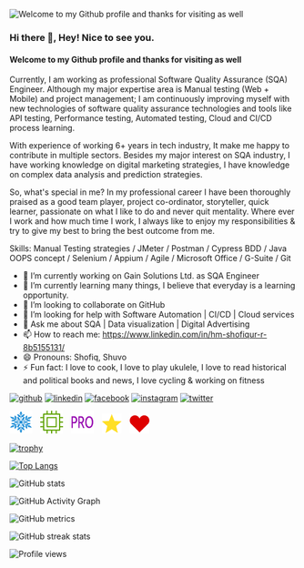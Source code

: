 ![Welcome to my Github profile and thanks for visiting as well](https://www.facebook.com/photo/?fbid=3522990711115415&set=a.400596420021542)

### Hi there 👋, Hey! Nice to see you.
#### Welcome to my Github profile and thanks for visiting as well


Currently, I am working as professional Software Quality Assurance (SQA) Engineer. Although my major expertise area is Manual testing (Web + Mobile) and project management; I am continuously improving myself with new technologies of software quality assurance technologies and tools like API testing, Performance testing, Automated testing, Cloud and CI/CD process learning.

With experience of working 6+ years in tech industry, It make me happy to contribute in multiple sectors. Besides my major interest on SQA industry, I have working knowledge on digital marketing strategies, I have knowledge on complex data analysis and prediction strategies.

So, what's special in me?
In my professional career I have been thoroughly praised as a good team player, project co-ordinator, storyteller, quick learner, passionate on what I like to do and never quit mentality. Where ever I work and how much time I work, I always like to enjoy my responsibilities & try to give my best to bring the best outcome from me.

Skills: Manual Testing strategies / JMeter / Postman / Cypress BDD / Java OOPS concept / Selenium / Appium / Agile / Microsoft Office / G-Suite / Git

- 🔭 I’m currently working on Gain Solutions Ltd. as SQA Engineer 
- 🌱 I’m currently learning many things, I believe that everyday is a learning opportunity. 
- 👯 I’m looking to collaborate on GitHub 
- 🤔 I’m looking for help with Software Automation | CI/CD | Cloud services 
- 💬 Ask me about SQA | Data visualization | Digital Advertising 
- 📫 How to reach me: https://www.linkedin.com/in/hm-shofiqur-r-8b5155131/ 
- 😄 Pronouns: Shofiq, Shuvo 
- ⚡ Fun fact: I love to cook, I love to play ukulele, I love to read historical and political books and news, I love cycling & working on fitness 


[<img src='https://cdn.jsdelivr.net/npm/simple-icons@3.0.1/icons/github.svg' alt='github' height='40'>](https://github.com/S-shuvo)  [<img src='https://cdn.jsdelivr.net/npm/simple-icons@3.0.1/icons/linkedin.svg' alt='linkedin' height='40'>](https://www.linkedin.com/in/hm-shofiqur-r-8b5155131/)  [<img src='https://cdn.jsdelivr.net/npm/simple-icons@3.0.1/icons/facebook.svg' alt='facebook' height='40'>](https://www.facebook.com/shofiq.blackversion)  [<img src='https://cdn.jsdelivr.net/npm/simple-icons@3.0.1/icons/instagram.svg' alt='instagram' height='40'>](https://www.instagram.com/shofiq_shuvo/)  [<img src='https://cdn.jsdelivr.net/npm/simple-icons@3.0.1/icons/twitter.svg' alt='twitter' height='40'>](https://twitter.com/ShuvoShofiq)  

<a href='https://archiveprogram.github.com/'><img src='https://raw.githubusercontent.com/acervenky/animated-github-badges/master/assets/acbadge.gif' width='40' height='40'></a> <a href='https://docs.github.com/en/developers'><img src='https://raw.githubusercontent.com/acervenky/animated-github-badges/master/assets/devbadge.gif' width='40' height='40'></a> <a href='https://github.com/pricing'><img src='https://raw.githubusercontent.com/acervenky/animated-github-badges/master/assets/pro.gif' width='40' height='40'></a> <a href='https://stars.github.com/'><img src='https://raw.githubusercontent.com/acervenky/animated-github-badges/master/assets/starbadge.gif' width='35' height='35'></a> <a href='https://docs.github.com/en/github/supporting-the-open-source-community-with-github-sponsors'><img src='https://raw.githubusercontent.com/acervenky/animated-github-badges/master/assets/sponsorbadge.gif' width='35' height='35'></a> 

[![trophy](https://github-profile-trophy.vercel.app/?username=S-shuvo)](https://github.com/ryo-ma/github-profile-trophy)

[![Top Langs](https://github-readme-stats.vercel.app/api/top-langs/?username=S-shuvo)](https://github.com/anuraghazra/github-readme-stats)

![GitHub stats](https://github-readme-stats.vercel.app/api?username=S-shuvo&show_icons=true&count_private=true)  

![GitHub Activity Graph](https://activity-graph.herokuapp.com/graph?username=S-shuvo)  

![GitHub metrics](https://metrics.lecoq.io/S-shuvo)  

![GitHub streak stats](https://streak-stats.demolab.com/?user=S-shuvo)  

![Profile views](https://gpvc.arturio.dev/S-shuvo)  
